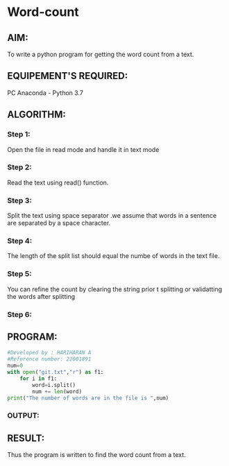# Word-count
## AIM:
To write a python program for getting the word count from a text.
## EQUIPEMENT'S REQUIRED: 
PC
Anaconda - Python 3.7
## ALGORITHM: 
### Step 1:
Open the file in read mode and handle it in text mode

### Step 2: 
Read the text using read() function.

### Step 3: 
Split the text using space separator .we assume that words in a sentence are separated by a space character.

### Step 4:  
The length of the split list should equal the numbe of words in the text file.

### Step 5: 
You can refine the count by clearing the string prior t splitting or validatting the words after splitting

### Step 6: 

## PROGRAM:
```python
#Developed by : HARIHARAN A
#Reference number: 22001891
num=0
with open("git.txt","r") as f1:
    for i in f1:
        word=i.split()
        num += len(word)
print("The number of words are in the file is ",num)

```
### OUTPUT:


## RESULT:
Thus the program is written to find the word count from a text.
